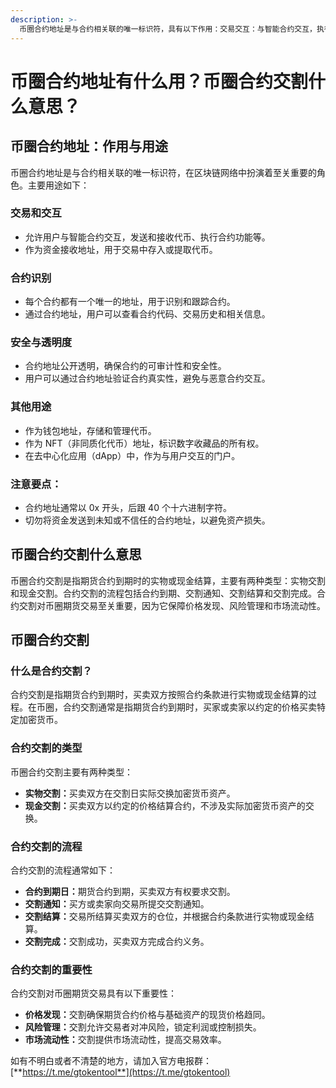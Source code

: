 ```yaml
---
description: >-
  币圈合约地址是与合约相关联的唯一标识符，具有以下作用：交易交互：与智能合约交互，执行交易和合约功能。资金接收：存入或提取交易代币的地址。合约识别：识别和跟踪特定合约，可查看合约代码和历史。安全透明：公开透明，确保合约可审计性和安全性。其他用途：钱包地址、nft所有权标识、dapp交互门户。
---
```


# 币圈合约地址有什么用？币圈合约交割什么意思？

## 币圈合约地址：作用与用途

币圈合约地址是与合约相关联的唯一标识符，在区块链网络中扮演着至关重要的角色。主要用途如下：

### 交易和交互

* 允许用户与智能合约交互，发送和接收代币、执行合约功能等。
* 作为资金接收地址，用于交易中存入或提取代币。

### 合约识别

* 每个合约都有一个唯一的地址，用于识别和跟踪合约。
* 通过合约地址，用户可以查看合约代码、交易历史和相关信息。

### 安全与透明度

* 合约地址公开透明，确保合约的可审计性和安全性。
* 用户可以通过合约地址验证合约真实性，避免与恶意合约交互。

### 其他用途

* 作为钱包地址，存储和管理代币。
* 作为 NFT（非同质化代币）地址，标识数字收藏品的所有权。
* 在去中心化应用（dApp）中，作为与用户交互的门户。

### 注意要点：

* 合约地址通常以 0x 开头，后跟 40 个十六进制字符。
* 切勿将资金发送到未知或不信任的合约地址，以避免资产损失。

## 币圈合约交割什么意思

币圈合约交割是指期货合约到期时的实物或现金结算，主要有两种类型：实物交割和现金交割。合约交割的流程包括合约到期、交割通知、交割结算和交割完成。合约交割对币圈期货交易至关重要，因为它保障价格发现、风险管理和市场流动性。

## 币圈合约交割

### 什么是合约交割？

合约交割是指期货合约到期时，买卖双方按照合约条款进行实物或现金结算的过程。在币圈，合约交割通常是指期货合约到期时，买家或卖家以约定的价格买卖特定加密货币。

### 合约交割的类型

币圈合约交割主要有两种类型：

* **实物交割：**&#x4E70;卖双方在交割日实际交换加密货币资产。
* **现金交割：**&#x4E70;卖双方以约定的价格结算合约，不涉及实际加密货币资产的交换。

### 合约交割的流程

合约交割的流程通常如下：

* **合约到期日：**&#x671F;货合约到期，买卖双方有权要求交割。
* **交割通知：**&#x4E70;方或卖家向交易所提交交割通知。
* **交割结算：**&#x4EA4;易所结算买卖双方的仓位，并根据合约条款进行实物或现金结算。
* **交割完成：**&#x4EA4;割成功，买卖双方完成合约义务。

### 合约交割的重要性

合约交割对币圈期货交易具有以下重要性：

* **价格发现：**&#x4EA4;割确保期货合约价格与基础资产的现货价格趋同。
* **风险管理：**&#x4EA4;割允许交易者对冲风险，锁定利润或控制损失。
* **市场流动性：**&#x4EA4;割提供市场流动性，提高交易效率。

如有不明白或者不清楚的地方，请加入官方电报群：[**https://t.me/gtokentool**](https://t.me/gtokentool)
